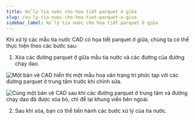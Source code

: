 ```yaml
---
title: Xử lý tia nước cho họa tiết parquet ở giữa
slug: /xu-ly-tia-nuoc-cho-hoa-tiet-parquet-o-giua
sidebar_label: Xử lý tia nước cho họa tiết parquet ở giữa
---
```


Khi xử lý các mẫu tia nước CAD có họa tiết parquet ở giữa, chúng ta có thể thực hiện theo các bước sau:

1. Xóa các đường parquet ở giữa mẫu tia nước và các đường của đường chạy dao.

![Một bản vẽ CAD hiển thị một mẫu hoa văn trang trí phức tạp với các đường parquet ở trung tâm trước khi chỉnh sửa.](https://storage.googleapis.com/jegavn_kb/images/6364651449288301765223669.png)

![Cùng một bản vẽ CAD sau khi các đường parquet ở trung tâm và đường chạy dao đã được xóa bỏ, chỉ để lại khung viền bên ngoài.](https://storage.googleapis.com/jegavn_kb/images/6364651461727544955288985.png)

2. Sau khi xóa, bạn có thể tiến hành các bước xử lý của tia nước.